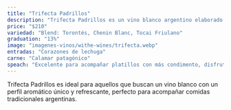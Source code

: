 ```yaml
---
title: "Trifecta Padrillos"
description: "Trifecta Padrillos es un vino blanco argentino elaborado con una combinación única de uvas Torontés, Chenin Blanc y Tocai Friulano. Proveniente del Valle de Uco, en Mendoza, este vino es fresco, aromático y presenta una excelente acidez, con notas de flores blancas, frutas cítricas y un toque herbal."
price: "$210"
variedad: "Blend: Torontés, Chenin Blanc, Tocai Friulano"
graduation: "13%"
image: "imagenes-vinos/withe-wines/trifecta.webp"
entradas: "Corazones de lechuga"
carne: "Calamar patagónico"
speach: "Excelente para acompañar platillos con más condimento, disfruta de nuestro calamar patagónico en provenzal y sus tomates asados."
---
```


Trifecta Padrillos es ideal para aquellos que buscan un vino blanco con un perfil aromático único y refrescante, perfecto para acompañar comidas tradicionales argentinas.
